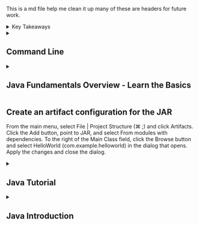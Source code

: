 This is a md file help me clean it up many of these are headers for future work.

<details markdown="block"><summary>Key Takeaways
</summary>
- Java is an Object-Oriented Programming (OOP) language.


</details>

<details markdown="block"><summary><h2>Command Line</h2></summary>

### Miscellaneous

<details markdown="block"><summary><h3>Useful Commands</h3></summary>

#### Find the size of every directory inside your current directory:

    - Use the command du -sh ./* to calculate and display the size of every directory in your current location. The -s option summarizes the total size, while the -h option displays the sizes in a human-readable format.

#### Display how much disk space is used and available:

    - Use the command df -h to show disk space usage and availability in a human-readable format. The -h option makes the output easier to understand by displaying the sizes in a more readable format (e.g., KB, MB, GB).

#### Obtain a listing of processes and their IDs:

    - Use the command ps to display a list of processes and their respective IDs. Including the option aux with the command ps aux will show all processes with additional details, such as user, CPU usage, memory usage, and the command used to start the process.

#### Monitor system activity in real-time:

    - Use the command top to display a real-time, dynamic view of the processes running on your system. This command provides information about the system's performance, including CPU usage, memory usage, and more.


</details>

<details markdown="block"><summary><h3>Manipulating Files and Directories</h3></summary>

#### Create directories with necessary parent directories:

    - Use the command mkdir `-p` followed by the desired directory path to create the target directory and any necessary parent directories that don't exist. For example: mkdir `-p exist/nonexistentsteppingstone/targetfile`. The `-p` option ensures that all parent directories are created as needed.

#### Verbose output while creating directories:

    - Use the `-v` flag with mkdir to display messages about what the command is doing. For example: mkdir -v new_directory. The `-v` option provides verbose output, making it easier to understand what the command is doing.

#### Check available space on the hard drive:

    - Use the command `df -h` to see the available and used space on the hard drive in a human-readable format. The `-h` option displays sizes in a more understandable format (e.g., KB, MB, GB).

#### Wildcard characters in commands:

```bash
* represents zero or more characters, often used for searching or matching multiple files or directories.
? represents a single character, used for more precise searching or matching files or directories.
[] represents a range of characters. For example, [a-z] represents all lowercase letters, and [0-9] represents all digits. Useful for matching patterns in file or directory names.
```

</details>

</details>

<details markdown="block"><summary><h2>Java Fundamentals Overview - Learn the Basics</h2></summary>

#### 1. Hello, World!

#### 2. Variables and Types

#### 3. Conditionals

#### 4. Arrays

#### 5. Loops

#### 6. Functions

#### 7. Objects

</details>

## Create an artifact configuration for the JAR



From the main menu, select File | Project Structure (⌘ ;) and click Artifacts.
Click the Add button, point to JAR, and select From modules with dependencies.
To the right of the Main Class field, click the Browse button and select HelloWorld (com.example.helloworld) in the dialog that opens.
Apply the changes and close the dialog.


<details markdown="block"><summary><h2>Java Tutorial</h2></summary>

<details markdown="block"><summary><h3>Your First Java App</h3></summary>
Follow the tutorial up to the part about packaging. Topics covered:

Creating a project
Exploring the project structure
Creating a package and a class
Writing code for the HelloWorld class
Using a live template for the main() method
Using code auto-completion
Using a live template for println()
Building and running the application

</details>

<details markdown="block"><summary>Debugging Java</summary>

Follow through all the directions in every section of this page. Topics covered:

Before you start…Putting breakpoints
Starting a debugger session
Stepping through the application
Stepping through the statements directly
Stepping through the method calls
</details>

<details markdown="block"><summary>Submitting Your Work</summary>

Capture screenshots of your code and its output. Consolidate them into a folder and submit it into the Canvas assignment designated for the Java Tutorial prework.

Capture screenshots of you debugging your code. Write something offering your own definitions and explanations for each of these debugging concepts:

Breakpoint
Step-to-next-line
Step-inside-function-call
Step-out-of-function-call
</details>

</details>

<details markdown="block"><summary><h2>Java Introduction</h2></summary>

`public` - can be accessed from anywhere
`static` - can be accessed without creating an instance of the class
`void` - does not return anything
`main` - the entry point of the program
`System` - a pre-defined class in java that holds useful methods and variables
`System.out` - a static variable within system that represents the standard output of the program
`println` - a method that can be used to print a line

### Additional System Methods and Variables
`System.in`: This is an instance of InputStream and is used to read input from the console. Generally used with Scanner or BufferedReader to read user input.

`System.err`: This is an instance of PrintStream and is used to display error messages on the console, similar to System.out. The primary difference is that it writes to the standard error stream, allowing you to separate regular output from error messages.

`System.currentTimeMillis()`: This method returns the current time in milliseconds since the epoch (January 1, 1970, 00:00:00 GMT). Useful for measuring the time taken by a piece of code or for generating timestamps.

`System.nanoTime()`: Similar to System.currentTimeMillis(), but provides greater precision with nanosecond resolution. It is primarily used for measuring time intervals, not for obtaining wall-clock time.

</details>

